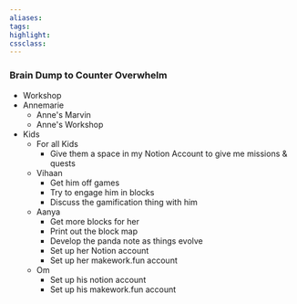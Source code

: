```yaml
---
aliases:  
tags:
highlight:  
cssclass:
---
```


### Brain Dump to Counter Overwhelm
- Workshop
- Annemarie
	- Anne's Marvin
	- Anne's Workshop
- Kids
	- For all Kids
		- Give them a space in my Notion Account to give me missions & quests
	- Vihaan
		- Get him off games
		- Try to engage him in blocks
		- Discuss the gamification thing with him
	- Aanya
		- Get more blocks for her
		- Print out the block map
		- Develop the panda note as things evolve
		- Set up her Notion account
		- Set up her makework.fun account
	- Om
		- Set up his notion account
		- Set up his makework.fun account